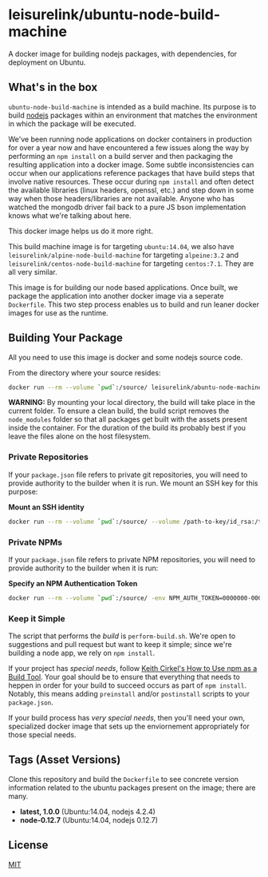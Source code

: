 # leisurelink/ubuntu-node-build-machine

A docker image for building nodejs packages, with dependencies, for deployment on Ubuntu.

## What's in the box

`ubuntu-node-build-machine` is intended as a build machine. Its purpose is to build [nodejs](https://nodejs.org/en/) packages within an environment that matches the environment in which the package will be executed.

We've been running node applications on docker containers in production for over a year now and have encountered a few issues along the way by performing an `npm install` on a build server and then packaging the resulting application into a docker image. Some subtle inconsistencies can occur when our applications reference packages that have build steps that involve native resources. These occur during `npm install` and often detect the available libraries (linux headers, openssl, etc.) and step down in some way when those headers/libraries are not available. Anyone who has watched the mongodb driver fail back to a pure JS bson implementation knows what we're talking about here.

This docker image helps us do it more right.

This build machine image is for targeting `ubuntu:14.04`, we also have `leisurelink/alpine-node-build-machine` for targeting `alpeine:3.2` and `leisurelink/centos-node-build-machine` for targeting `centos:7.1`. They are all very similar.

This image is for building our node based applications. Once built, we package the application into another docker image via a seperate `Dockerfile`. This two step process enables us to build and run leaner docker images for use as the runtime.

## Building Your Package

All you need to use this image is docker and some nodejs source code.

From the directory where your source resides:

```bash
docker run --rm --volume `pwd`:/source/ leisurelink/abuntu-node-machine
```

**WARNING:** By mounting your local directory, the build will take place in the current folder. To ensure a clean build, the build script removes the `node_modules` folder so that all packages get built with the assets present inside the container. For the duration of the build its probably best if you leave the files alone on the host filesystem.

### Private Repositories

If your `package.json` file refers to private git repositories, you will need to provide authority to the builder when it is run. We mount an SSH key for this purpose:

**Mount an SSH identity**

```bash
docker run --rm --volume `pwd`:/source/ --volume /path-to-key/id_rsa:/tmp/id_rsa leisurelink/ubuntu-node-build-machine
```

### Private NPMs

If your `package.json` file refers to private NPM repositories, you will need to provide authority to the builder when it is run:

**Specify an NPM Authentication Token**

```bash
docker run --rm --volume `pwd`:/source/ -env NPM_AUTH_TOKEN=0000000-0000-0000-0000-00000000000 leisurelink/ubuntu-node-build-machine
```

### Keep it Simple

The script that performs the _build_ is `perform-build.sh`. We're open to suggestions and pull request but want to keep it simple; since we're building a node app, we rely on `npm install`.

If your project has _special needs_, follow [Keith Cirkel's How to Use npm as a Build Tool](http://blog.keithcirkel.co.uk/how-to-use-npm-as-a-build-tool/). Your goal should be to ensure that everything that needs to heppen in order for your build to succeed occurs as part of `npm install`. Notably, this means adding `preinstall` and/or `postinstall` scripts to your `package.json`.

If your build process has _very special needs_, then you'll need your own, specialized docker image that sets up the enviornement appropriately for those special needs.

## Tags (Asset Versions)

Clone this repository and build the `Dockerfile` to see concrete version information related to the ubuntu packages present on the image; there are many.

* **latest, 1.0.0** (Ubuntu:14.04, nodejs 4.2.4)
* **node-0.12.7** (Ubuntu:14.04, nodejs 0.12.7)

## License

[MIT](https://github.com/LeisureLink/ubuntu-node-build-machine/blob/master/LICENSE)
